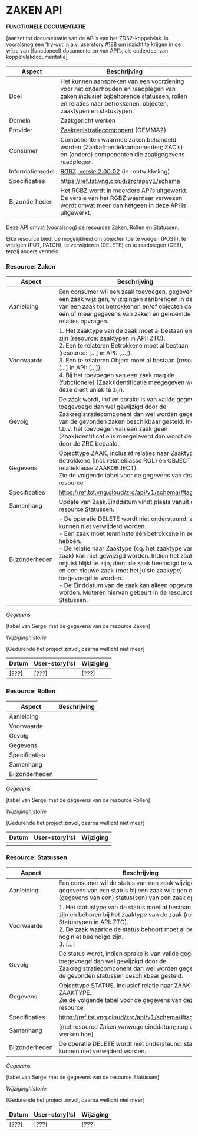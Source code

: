 ZAKEN API
===============================================
**FUNCTIONELE DOCUMENTATIE**

[aanzet tot documentatie van de API’s van het ZDS2-koppelvlak. Is vooralsnog een
‘try-out’ n.a.v. [userstory
\#188](https://github.com/VNG-Realisatie/gemma-zaken/issues/188) om inzicht te
krijgen in de wijze van (functioneel) documenteren van API’s, als onderdeel van
koppelvlakdocumentatie]

| **Aspect**      | **Beschrijving**                                                                                                                                                                                  |
|-----------------|---------------------------------------------------------------------------------------------------------------------------------------------------------------------------------------------------|
| Doel            | Het kunnen aanspreken van een voorziening voor het onderhouden en raadplegen van zaken inclusief bijbehorende statussen, rollen en relaties naar betrokkenen, objecten, zaaktypen en statustypen. |
| Domein          | Zaakgericht werken                                                                                                                                                                                |
| Provider        | [Zaakregistratiecomponent](https://www.gemmaonline.nl/index.php/GEMMA2/0.9/id-a97b6545-d5a7-485d-9b13-3ce22db5b9cf) (GEMMA2)                                                                      |
| Consumer        | Componenten waarmee zaken behandeld worden (Zaakafhandelcomponenten; ZAC’s) en (andere) componenten die zaakgegevens raadplegen.                                                                  |
| Informatiemodel | [RGBZ, versie 2.00.02](https://www.gemmaonline.nl/images/gemmaonline/a/a4/EgIM_20180621_-_ag_4_-_GEMMA_RGBZ_2.0_-_CONCEPT_20180613.zip) (in-ontwikkeling)                                         |
| Specificaties   | <https://ref.tst.vng.cloud/zrc/api/v1/schema>                                                                                                                                                     |
| Bijzonderheden  | Het RGBZ wordt in meerdere API’s uitgewerkt. De versie van het RGBZ waarnaar verwezen wordt omvat meer dan hetgeen in deze API is uitgewerkt.                                                     |

Deze API omvat (vooralsnog) de resources Zaken, Rollen en Statussen.

Elke resource biedt de mogelijkheid om objecten toe te voegen (POST), te wijzigen (PUT, PATCH), te verwijderen (DELETE) en te raadplegen (GET), tenzij anders vermeld.

### Resource: Zaken

| **Aspect**     | **Beschrijving**                                                                                                                                                                                                                                                                                                                       |
|----------------|----------------------------------------------------------------------------------------------------------------------------------------------------------------------------------------------------------------------------------------------------------------------------------------------------------------------------------------|
| Aanleiding     | Een consumer wil een zaak toevoegen, gegevens van een zaak wijzigen, wijzigingen aanbrengen in de relatie van een zaak tot betrokkenen en/of objecten dan wel één of meer gegevens van zaken en genoemde relaties opvragen.                                                                                                            |
| Voorwaarde     | 1. Het zaaktype van de zaak moet al bestaan en geldig zijn (resource: zaaktypen in API: ZTC). <br>2.  Een te relateren Betrokkene moet al bestaan (resource: [...] in API:     [...]). <br>3.  Een te relateren Object moet al bestaan (resource: [...] in API: [...]). <br>4.  Bij het toevoegen van een zaak mag de (fubctionele) (Zaak)identificatie meegegeven worden; deze dient uniek te zijn. |
| Gevolg         | De zaak wordt, indien sprake is van valide gegevens, toegevoegd dan wel gewijzigd door de Zaakregistratiecomponent dan wel worden gegevens van de gevonden zaken beschikbaar gesteld. Indien t.b.v. het toevoegen van een zaak geen (Zaak)identificatie is meegeleverd dan wordt deze door de ZRC bepaald. |
| Gegevens       | Objecttype ZAAK, inclusief relaties naar Zaaktype, Betrokkene (incl. relatieklasse ROL) en OBJECT (incl. relatieklasse ZAAKOBJECT). <br>Zie de volgende tabel voor de gegevens van deze resource |
| Specificaties  | <https://ref.tst.vng.cloud/zrc/api/v1/schema/#tag/zaken>                                                                                                                                                                                                                                                                               |
| Samenhang      | Update van Zaak.Einddatum vindt plaats vanuit de resource Statussen.                                                                                                                                                                                                                                                                   |
| Bijzonderheden | -  De operatie DELETE wordt niet ondersteund: zaken kunnen niet verwijderd worden. <br>-   Een zaak moet tenminste één betrokkene in een Rol hebben. <br>-   De relatie naar Zaaktype (cq. het zaaktype van de zaak) kan niet gewijzigd worden. Indien het zaaktype onjuist blijkt te zijn, dient de zaak beeindigd te worden en een nieuwe zaak (met het juiste zaakype) toegevoegd te worden. <br>-   De Einddatum van de zaak kan alleen opgevraagd worden. Muteren hiervan gebeurt in de resource: Statussen. |


*Gegevens*

[tabel van Sergei met de gegevens van de resource Zaken]


*Wijziginghistorie*

[Gedurende het project zinvol, daarna wellicht niet meer]

| **Datum** | **User-story(’s)** | **Wijziging** |
|-----------|--------------------|---------------|
| [???]     | [???]              | [???]         |


### Resource: Rollen

| **Aspect**     | **Beschrijving** |
|----------------|------------------|
| Aanleiding     |                  |
| Voorwaarde     |                  |
| Gevolg         |                  |
| Gegevens       |                  |
| Specificaties  |                  |
| Samenhang      |                  |
| Bijzonderheden |                  |


*Gegevens*

[tabel van Sergei met de gegevens van de resource Rollen]


*Wijziginghistorie*

[Gedurende het project zinvol, daarna wellicht niet meer]

| **Datum** | **User-story(’s)** | **Wijziging** |
|-----------|--------------------|---------------|
|           |                    |               |


### Resource: Statussen

| **Aspect**     | **Beschrijving**                                                                                                                                                                                                                    |
|----------------|-------------------------------------------------------------------------------------------------------------------------------------------------------------------------------------------------------------------------------------|
| Aanleiding     | Een consumer wil de status van een zaak wijzigen, gegevens van een status bij een zaak wijzigen of (gegevens van een) status(sen) van een zaak opvragen.  |
| Voorwaarde     | 1.  Het statustype van de status moet al bestaan en geldig zijn en behoren bij het zaaktype van de zaak (resource: Statustypen in API: ZTC). <br>2.  De zaak waartoe de status behoort moet al bestaan en nog niet beeindigd zijn. <br>3.  [...] |
| Gevolg         | De status wordt, indien sprake is van valide gegevens, toegevoegd dan wel gewijzigd door de Zaakregistratiecomponent dan wel worden gegevens van de gevonden statussen beschikbaar gesteld. |
| Gegevens       | Objecttype STATUS, inclusief relatie naar ZAAK en naar ZAAKTYPE. <br>Zie de volgende tabel voor de gegevens van deze resource |
| Specificaties  | <https://ref.tst.vng.cloud/zrc/api/v1/schema/#tag/statussen>                                                                                                                                                                        |
| Samenhang      | [met resource Zaken vanwege einddatum; nog uit te werken hoe]                                                                                                                                                                       |
| Bijzonderheden | De operatie DELETE wordt niet ondersteund: statussen kunnen niet verwijderd worden.                                                                                                                                                 |


*Gegevens*

[tabel van Sergei met de gegevens van de resource Statussen]


*Wijziginghistorie*

[Gedurende het project zinvol, daarna wellicht niet meer]

| **Datum** | **User-story(’s)** | **Wijziging** |
|-----------|--------------------|---------------|
| [???]     | [???]              | [???]         |

